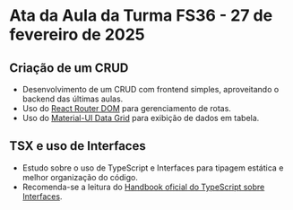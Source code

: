 # Ata da Aula da Turma FS36 - 27 de fevereiro de 2025

## Criação de um CRUD
- Desenvolvimento de um CRUD com frontend simples, aproveitando o backend das últimas aulas.
- Uso do [React Router DOM](https://reactrouter.com/) para gerenciamento de rotas.
- Uso do [Material-UI Data Grid](https://mui.com/components/data-grid/) para exibição de dados em tabela.

## TSX e uso de Interfaces
- Estudo sobre o uso de TypeScript e Interfaces para tipagem estática e melhor organização do código.
- Recomenda-se a leitura do [Handbook oficial do TypeScript sobre Interfaces](https://www.typescriptlang.org/docs/handbook/interfaces.html).
